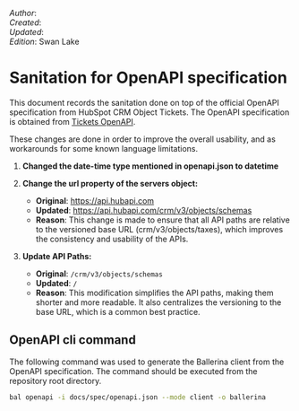_Author_:  <!-- TODO: Add author name --> \
_Created_: <!-- TODO: Add date --> \
_Updated_: <!-- TODO: Add date --> \
_Edition_: Swan Lake

# Sanitation for OpenAPI specification

This document records the sanitation done on top of the official OpenAPI specification from HubSpot CRM Object Tickets. 
The OpenAPI specification is obtained from [Tickets OpenAPI](https://github.com/HubSpot/HubSpot-public-api-spec-collection/blob/main/PublicApiSpecs/CRM/Schemas/Rollouts/145900/v3/schemas.json).

These changes are done in order to improve the overall usability, and as workarounds for some known language limitations.

1. **Changed the date-time type mentioned in openapi.json to datetime**

2. **Change the url property of the servers object:**

    - **Original**: https://api.hubapi.com <br>
    - **Updated**: https://api.hubapi.com/crm/v3/objects/schemas
    - **Reason**: This change is made to ensure that all API paths are relative to the versioned base URL (crm/v3/objects/taxes), which improves the consistency and usability of the APIs.

3. **Update API Paths:**

    - **Original**: `/crm/v3/objects/schemas`
    - **Updated**: `/`
    - **Reason**: This modification simplifies the API paths, making them shorter and more readable. It also centralizes the versioning to the base URL, which is a common best practice. 

## OpenAPI cli command

The following command was used to generate the Ballerina client from the OpenAPI specification. The command should be executed from the repository root directory.

```bash
bal openapi -i docs/spec/openapi.json --mode client -o ballerina
```
